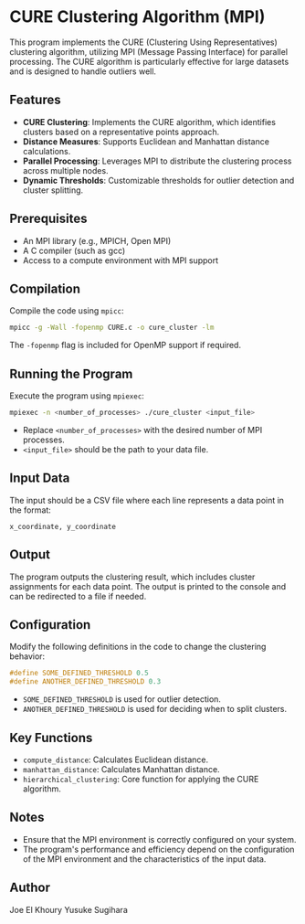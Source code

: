 
# CURE Clustering Algorithm (MPI)

This program implements the CURE (Clustering Using Representatives) clustering algorithm, utilizing MPI (Message Passing Interface) for parallel processing. The CURE algorithm is particularly effective for large datasets and is designed to handle outliers well.

## Features

- **CURE Clustering**: Implements the CURE algorithm, which identifies clusters based on a representative points approach.
- **Distance Measures**: Supports Euclidean and Manhattan distance calculations.
- **Parallel Processing**: Leverages MPI to distribute the clustering process across multiple nodes.
- **Dynamic Thresholds**: Customizable thresholds for outlier detection and cluster splitting.

## Prerequisites

- An MPI library (e.g., MPICH, Open MPI)
- A C compiler (such as gcc)
- Access to a compute environment with MPI support

## Compilation

Compile the code using `mpicc`:

```bash
mpicc -g -Wall -fopenmp CURE.c -o cure_cluster -lm
```

The `-fopenmp` flag is included for OpenMP support if required.

## Running the Program

Execute the program using `mpiexec`:

```bash
mpiexec -n <number_of_processes> ./cure_cluster <input_file>
```

- Replace `<number_of_processes>` with the desired number of MPI processes.
- `<input_file>` should be the path to your data file.

## Input Data

The input should be a CSV file where each line represents a data point in the format:

```
x_coordinate, y_coordinate
```

## Output

The program outputs the clustering result, which includes cluster assignments for each data point. The output is printed to the console and can be redirected to a file if needed.

## Configuration

Modify the following definitions in the code to change the clustering behavior:

```c
#define SOME_DEFINED_THRESHOLD 0.5
#define ANOTHER_DEFINED_THRESHOLD 0.3
```

- `SOME_DEFINED_THRESHOLD` is used for outlier detection.
- `ANOTHER_DEFINED_THRESHOLD` is used for deciding when to split clusters.

## Key Functions

- `compute_distance`: Calculates Euclidean distance.
- `manhattan_distance`: Calculates Manhattan distance.
- `hierarchical_clustering`: Core function for applying the CURE algorithm.

## Notes

- Ensure that the MPI environment is correctly configured on your system.
- The program's performance and efficiency depend on the configuration of the MPI environment and the characteristics of the input data.

## Author

Joe El Khoury
Yusuke Sugihara
